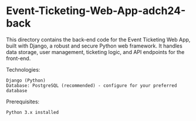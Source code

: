 # Event-Ticketing-Web-App-adch24-back
This directory contains the back-end code for the Event Ticketing Web App, built with Django, a robust and secure Python web framework. It handles data storage, user management, ticketing logic, and API endpoints for the front-end.

Technologies:

    Django (Python)
    Database: PostgreSQL (recommended) - configure for your preferred database

Prerequisites:

    Python 3.x installed

